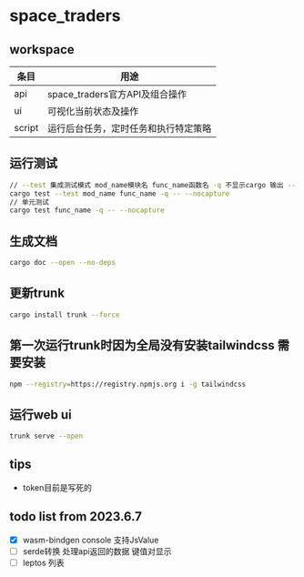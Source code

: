 # space_traders

## workspace
| 条目     | 用途                      |
|--------|-------------------------|
| api    | space_traders官方API及组合操作 |
| ui     | 可视化当前状态及操作              |
| script | 运行后台任务，定时任务和执行特定策略      |

## 运行测试
```bash
// --test 集成测试模式 mod_name模块名 func_name函数名 -q 不显示cargo 输出 -- --nocapture 显示测试输出
cargo test --test mod_name func_name -q -- --nocapture
// 单元测试
cargo test func_name -q -- --nocapture
```

## 生成文档
```bash
cargo doc --open --no-deps
```

## 更新trunk
```bash
cargo install trunk --force
```

## 第一次运行trunk时因为全局没有安装tailwindcss 需要安装
```bash
npm --registry=https://registry.npmjs.org i -g tailwindcss
```

## 运行web ui
```bash
trunk serve --open
```

## tips
- token目前是写死的


## todo list from 2023.6.7
- [x] wasm-bindgen console 支持JsValue
- [ ] serde转换 处理api返回的数据 键值对显示
- [ ] leptos 列表